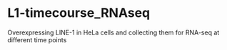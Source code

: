 # L1-timecourse_RNAseq
Overexpressing LINE-1 in HeLa cells and collecting them for RNA-seq at different time points
